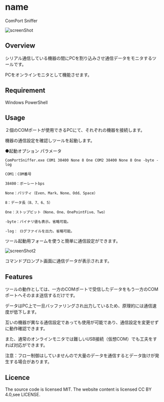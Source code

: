 # name
ComPort Sniffer

![screenShot](https://github.com/user-attachments/assets/94dd72dd-9f38-4146-bc8c-344b6f7b6adc)


## Overview
シリアル通信している機器の間にPCを割り込みさせ通信データをモニタするツールです。

PCをオンラインモニタとして機能させます。

## Requirement
Windows PowerShell

## Usage
２個のCOMポートが使用できるPCにて、それぞれの機器を接続します。

機器の通信設定を確認しツールを起動します。

●起動オプション パラメータ

    ComPortSniffer.exe COM1 38400 None 8 One COM2 38400 None 8 One -byte -log

    COM1：COM番号

    38400：ボーレートbps

    None：パリティ（Even、Mark、None、Odd、Space）

    8：データ長（8、7、6、5）

    One：ストップビット（None、One、OnePointFive、Two）

    -byte：バイナリ値も表示。省略可能。

    -log： ログファイルを出力。省略可能。

ツール起動用フォームを使うと簡単に通信設定ができます。

![screenShot2](https://github.com/user-attachments/assets/170d7854-6f62-4474-a53c-9635a3acc6d9)

コマンドプロンプト画面に通信データが表示されます。

## Features
ツールの動作としては、一方のCOMポートで受信したデータをもう一方のCOMポートへそのまま送信するだけです。

データはPC上で一旦バッファリングされ出力しているため、原理的には通信速度が低下します。

互いの機器が異なる通信設定であっても使用が可能であり、通信設定を変更せずに動作確認できます。

また、通常のオンラインモニタでは難しいUSB接続（仮想COM）でも工夫をすれば対応ができます。

注意：フロー制御はしていませんので大量のデータを通信するとデータ抜けが発生する場合があります。

## Licence
The source code is licensed MIT. The website content is licensed CC BY 4.0,see LICENSE.
